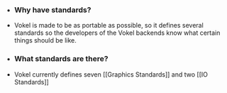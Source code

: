 - ### Why have standards?
- Vokel is made to be as portable as possible, so it defines several standards so the developers of the Vokel backends know what certain things should be like.
- ### What standards are there?
- Vokel currently defines seven [[Graphics Standards]] and two [[IO Standards]]